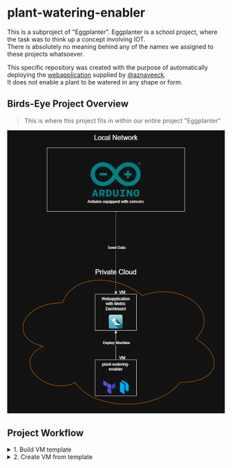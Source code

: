 # plant-watering-enabler
This is a subproject of "Eggplanter". Eggplanter is a school project, where the task was to think up a concept involving IOT.  
There is absolutely no meaning behind any of the names we assigned to these projects whatsoever.

This specific repository was created with the purpose of automatically deploying the [webapplication](https://github.com/aznaveeck/eggplanter-website) supplied by [@aznaveeck](https://github.com/aznaveeck).  
It does not enable a plant to be watered in any shape or form.

## Birds-Eye Project Overview
>This is where this project fits in within our entire project "Eggplanter"

![be_overview_v2](media/be_overview_v2.png)

## Project Workflow

<details>

<summary>1. Build VM template</summary>
We build the VM template with Packer.
This is done on a pre-existing VM with Packer installed.

The contents are stored in the `template` folder.

Run the following commands:  
```
packer init .
packer build .
```

</details>

<details>

<summary>2. Create VM from template</summary>
We create the VM by cloning the template generated by packer, using Terraform.
This is done on a pre-existing VM with Terraform installed.

The contents are stored in the `deployment` folder.

Run the following commands:  
```
terraform init .
terraform plan
terraform apply
```

</details>
